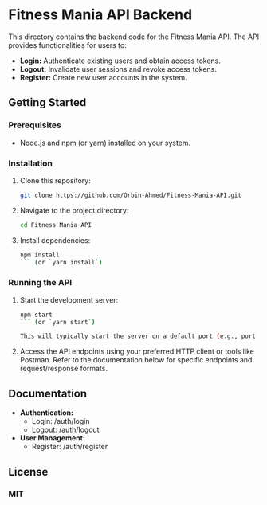 # Fitness Mania API Backend

This directory contains the backend code for the Fitness Mania API. The API provides functionalities for users to:

* **Login:** Authenticate existing users and obtain access tokens.
* **Logout:** Invalidate user sessions and revoke access tokens.
* **Register:** Create new user accounts in the system.

## Getting Started

### Prerequisites

* Node.js and npm (or yarn) installed on your system.

### Installation

1. Clone this repository:

   ```bash
   git clone https://github.com/Orbin-Ahmed/Fitness-Mania-API.git
   ```

2. Navigate to the project directory:

   ```bash
   cd Fitness Mania API
   ```

3. Install dependencies:

   ```bash
   npm install
   ``` (or `yarn install`)

### Running the API

1. Start the development server:

   ```bash
   npm start
   ``` (or `yarn start`)

   This will typically start the server on a default port (e.g., port 8000). You can check the exact port in your code or terminal output.

2. Access the API endpoints using your preferred HTTP client or tools like Postman. Refer to the documentation below for specific endpoints and request/response formats.

## Documentation

* **Authentication:**
   * Login: /auth/login
   * Logout: /auth/logout
* **User Management:**
   * Register: /auth/register


## License
### MIT
